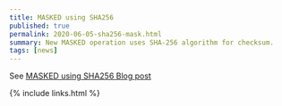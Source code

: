 ```yaml
---
title: MASKED using SHA256
published: true
permalink: 2020-06-05-sha256-mask.html
summary: New MASKED operation uses SHA-256 algorithm for checksum.
tags: [news]
---
```


See [MASKED using SHA256 Blog post](https://blog.cdaf.io/posts/2020-06-05-sha256-mask/)

{% include links.html %}
